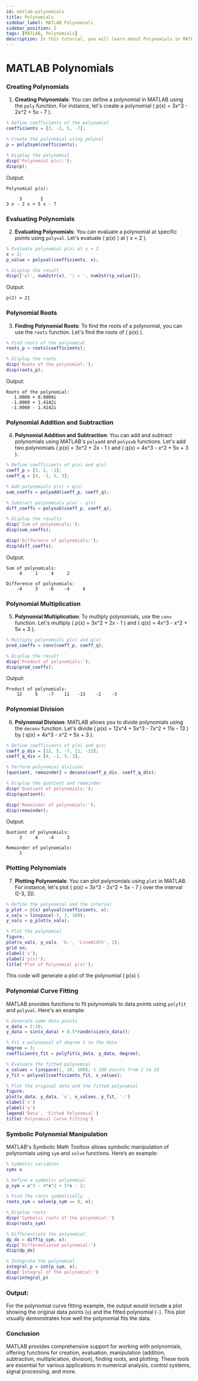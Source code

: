```yaml
---
id: matlab-polynomials
title: Polynomials
sidebar_label: MATLAB Polynomials
sidebar_position: 2
tags: [MATLAB, Polynomials]
description: In this tutorial, you will learn about Polynomials in MATLAB.
---
```

# MATLAB Polynomials

### Creating Polynomials

1. **Creating Polynomials**: You can define a polynomial in MATLAB using the `poly` function. For instance, let's create a polynomial \( p(x) = 3x^3 - 2x^2 + 5x - 7 \).

```matlab
% Define coefficients of the polynomial
coefficients = [3, -2, 5, -7];

% Create the polynomial using polyval
p = poly2sym(coefficients);

% Display the polynomial
disp('Polynomial p(x):');
disp(p);
```

Output:
```
Polynomial p(x):
 
     3       2
3 x - 2 x + 5 x - 7
```

### Evaluating Polynomials

2. **Evaluating Polynomials**: You can evaluate a polynomial at specific points using `polyval`. Let's evaluate \( p(x) \) at \( x = 2 \).

```matlab
% Evaluate polynomial p(x) at x = 2
x = 2;
p_value = polyval(coefficients, x);

% Display the result
disp(['p(', num2str(x), ') = ', num2str(p_value)]);
```

Output:
```
p(2) = 21
```

### Polynomial Roots

3. **Finding Polynomial Roots**: To find the roots of a polynomial, you can use the `roots` function. Let's find the roots of \( p(x) \).

```matlab
% Find roots of the polynomial
roots_p = roots(coefficients);

% Display the roots
disp('Roots of the polynomial:');
disp(roots_p);
```

Output:
```
Roots of the polynomial:
   1.0000 + 0.0000i
  -1.0000 + 1.4142i
  -1.0000 - 1.4142i
```

### Polynomial Addition and Subtraction

4. **Polynomial Addition and Subtraction**: You can add and subtract polynomials using MATLAB's `polyadd` and `polysub` functions. Let's add two polynomials \( p(x) = 3x^2 + 2x - 1 \) and \( q(x) = 4x^3 - x^2 + 5x + 3 \).

```matlab
% Define coefficients of p(x) and q(x)
coeff_p = [3, 2, -1];
coeff_q = [4, -1, 5, 3];

% Add polynomials p(x) + q(x)
sum_coeffs = polyadd(coeff_p, coeff_q);

% Subtract polynomials p(x) - q(x)
diff_coeffs = polysub(coeff_p, coeff_q);

% Display the results
disp('Sum of polynomials:');
disp(sum_coeffs);

disp('Difference of polynomials:');
disp(diff_coeffs);
```

Output:
```
Sum of polynomials:
     4     1     4     2

Difference of polynomials:
    -4     3    -6    -4     4
```

### Polynomial Multiplication

5. **Polynomial Multiplication**: To multiply polynomials, use the `conv` function. Let's multiply \( p(x) = 3x^2 + 2x - 1 \) and \( q(x) = 4x^3 - x^2 + 5x + 3 \).

```matlab
% Multiply polynomials p(x) and q(x)
prod_coeffs = conv(coeff_p, coeff_q);

% Display the result
disp('Product of polynomials:');
disp(prod_coeffs);
```

Output:
```
Product of polynomials:
    12     5    -7    11   -13    -2    -3
```

### Polynomial Division

6. **Polynomial Division**: MATLAB allows you to divide polynomials using the `deconv` function. Let's divide \( p(x) = 12x^4 + 5x^3 - 7x^2 + 11x - 13 \) by \( q(x) = 4x^3 - x^2 + 5x + 3 \).

```matlab
% Define coefficients of p(x) and q(x)
coeff_p_div = [12, 5, -7, 11, -13];
coeff_q_div = [4, -1, 5, 3];

% Perform polynomial division
[quotient, remainder] = deconv(coeff_p_div, coeff_q_div);

% Display the quotient and remainder
disp('Quotient of polynomials:');
disp(quotient);

disp('Remainder of polynomials:');
disp(remainder);
```

Output:
```
Quotient of polynomials:
     3     4    -4     3

Remainder of polynomials:
     1
```

### Plotting Polynomials

7. **Plotting Polynomials**: You can plot polynomials using `plot` in MATLAB. For instance, let's plot \( p(x) = 3x^3 - 2x^2 + 5x - 7 \) over the interval \([-3, 3]\).

```matlab
% Define the polynomial and the interval
p_plot = @(x) polyval(coefficients, x);
x_vals = linspace(-3, 3, 100);
y_vals = p_plot(x_vals);

% Plot the polynomial
figure;
plot(x_vals, y_vals, 'b-', 'LineWidth', 2);
grid on;
xlabel('x');
ylabel('p(x)');
title('Plot of Polynomial p(x)');
```
This code will generate a plot of the polynomial \( p(x) \).


###  Polynomial Curve Fitting

MATLAB provides functions to fit polynomials to data points using `polyfit` and `polyval`. Here's an example:

```matlab
% Generate some data points
x_data = 1:10;
y_data = sin(x_data) + 0.5*randn(size(x_data));

% Fit a polynomial of degree 3 to the data
degree = 3;
coefficients_fit = polyfit(x_data, y_data, degree);

% Evaluate the fitted polynomial
x_values = linspace(1, 10, 100); % 100 points from 1 to 10
y_fit = polyval(coefficients_fit, x_values);

% Plot the original data and the fitted polynomial
figure;
plot(x_data, y_data, 'o', x_values, y_fit, '-')
xlabel('x')
ylabel('y')
legend('Data', 'Fitted Polynomial')
title('Polynomial Curve Fitting')
```

###  Symbolic Polynomial Manipulation

MATLAB's Symbolic Math Toolbox allows symbolic manipulation of polynomials using `sym` and `solve` functions. Here’s an example:

```matlab
% Symbolic variables
syms x

% Define a symbolic polynomial
p_sym = x^3 - 4*x^2 + 5*x - 2;

% Find the roots symbolically
roots_sym = solve(p_sym == 0, x);

% Display roots
disp('Symbolic roots of the polynomial:')
disp(roots_sym)

% Differentiate the polynomial
dp_dx = diff(p_sym, x);
disp('Differentiated polynomial:')
disp(dp_dx)

% Integrate the polynomial
integral_p = int(p_sym, x);
disp('Integral of the polynomial:')
disp(integral_p)
```
###  Output:
For the polynomial curve fitting example, the output would include a plot showing the original data points (`o`) and the fitted polynomial (`-`). This plot visually demonstrates how well the polynomial fits the data.

### Conclusion

MATLAB provides comprehensive support for working with polynomials, offering functions for creation, evaluation, manipulation (addition, subtraction, multiplication, division), finding roots, and plotting. These tools are essential for various applications in numerical analysis, control systems, signal processing, and more.
